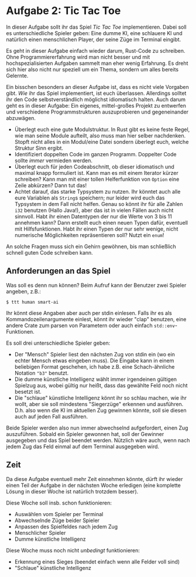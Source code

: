 Aufgabe 2: Tic Tac Toe
======================

In dieser Aufgabe sollt ihr das Spiel *Tic Tac Toe* implementieren.
Dabei soll es unterschiedliche Spieler geben: Eine dumme KI, eine schlauere KI und natürlich einen menschlichen Player, der seine Züge im Terminal eingibt.

Es geht in dieser Aufgabe einfach wieder darum, Rust-Code zu schreiben. Ohne Programmiererfahrung wird man nicht besser und mit hochspezialisierten Aufgaben sammelt man eher wenig Erfahrung. Es dreht sich hier also nicht nur speziell um ein Thema, sondern um alles bereits Gelernte.

Ein bisschen besonders an dieser Aufgabe ist, dass es nicht viele Vorgaben gibt. *Wie* ihr das Spiel implementiert, ist euch überlassen. Allerdings solltet ihr den Code selbstverständlich möglichst idiomatisch halten. Auch darum geht es in dieser Aufgabe: Ein eigenes, mittel-großes Projekt zu entwerfen und verschiedene Programmstrukturen auszuprobieren und gegeneinander abzuwägen.

- Überlegt euch eine gute Modulstruktur. In Rust gibt es keine feste Regel, wie man seine Module aufteilt, also muss man hier selber nachdenken. Stopft nicht alles in ein Modul/eine Datei sondern überlegt euch, welche Struktur Sinn ergibt.
- Identifiziert doppelten Code im ganzen Programm. Doppelter Code sollte *immer* vermieden werden.
- Überlegt euch für jeden Codeabschnitt, ob dieser idiomatisch und maximal knapp formuliert ist. Kann man es mit einem Iterator kürzer schreiben? Kann man mit einer tollen Helferfunktion von `Option` eine Zeile abkürzen? Dann tut das!
- Achtet darauf, das starke Typsystem zu nutzen. Ihr könntet auch alle eure Variablen als `String`s speichern; nur leider wird euch das Typsystem in dem Fall nicht helfen. Genau so könnt ihr für alle Zahlen `i32` benutzen (Hallo Java!), aber das ist in vielen Fällen auch nicht sinnvoll. Habt ihr einen Datentypen der nur die Werte von 3 bis 11 annehmen kann? Dann erstellt euch einen neuen Typen dafür, eventuell mit Hilfsfunktionen. Habt ihr einen Typen der nur sehr wenige, nicht numerische Möglichkeiten repräsentieren soll? Nutzt ein `enum`!

An solche Fragen muss sich ein Gehirn gewöhnen, bis man schließlich schnell guten Code schreiben kann.


Anforderungen an das Spiel
--------------------------

Was soll es denn nun können? Beim Aufruf kann der Benutzer zwei Spieler angeben, z.B.:

```
$ ttt human smart-ai
```

Ihr könnt diese Angaben aber auch per stdin einlesen. Falls ihr es als Kommandozeilenargumente einlest, könnt ihr wieder "clap" benutzen, eine andere Crate zum parsen von Parametern oder auch einfach `std::env`-Funktionen.

Es soll drei unterschiedliche Spieler geben:

- Der "Mensch" Spieler liest den nächsten Zug von stdin ein (wo ein echter Mensch etwas eingeben muss). Die Eingabe kann in einem beliebigen Format geschehen, ich habe z.B. eine Schach-ähnliche Notation `"b3"` benutzt.
- Die dumme künstliche Intelligenz wählt immer irgendeinen gültigen Spielzug aus, wobei gültig nur heißt, dass das gewählte Feld noch nicht besetzt ist.
- Die "schlaue" künstliche Intelligenz könnt ihr so schlau machen, wie ihr wollt, aber sie soll mindestens "Siegerzüge" erkennen und ausführen. D.h. also wenn die KI im aktuellen Zug gewinnen könnte, soll sie diesen auch auf jeden Fall ausführen.

Beide Spieler werden also nun immer abwechselnd aufgefordert, einen Zug auszuführen. Sobald ein Spieler gewonnen hat, soll der Gewinner ausgegeben und das Spiel beendet werden. Nützlich wäre auch, wenn nach jedem Zug das Feld einmal auf dem Terminal ausgegeben wird.


Zeit
----

Da diese Aufgabe eventuell mehr Zeit einnehmen könnte, dürft ihr wieder einen Teil der Aufgabe in der nächsten Woche erledigen (eine komplette Lösung in dieser Woche ist natürlich trotzdem besser).

Diese Woche soll insb. schon funktionieren:
- Auswählen vom Spieler per Terminal
- Abwechselnde Züge beider Spieler
- Anpassen des Spielfeldes nach jedem Zug
- Menschlicher Spieler
- Dumme künstliche Intelligenz

Diese Woche muss noch nicht *unbedingt* funktionieren:
- Erkennung eines Sieges (beendet einfach wenn alle Felder voll sind)
- "Schlaue" künstliche Intelligenz
